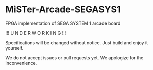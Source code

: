 # MiSTer-Arcade-SEGASYS1
FPGA implementation of SEGA SYSTEM 1 arcade board

!!! U N D E R  W O R K I N G !!!

Specifications will be changed without notice.
Just build and enjoy it yourself.

We do not accept issues or pull requests yet.
We apologize for the inconvenience.
